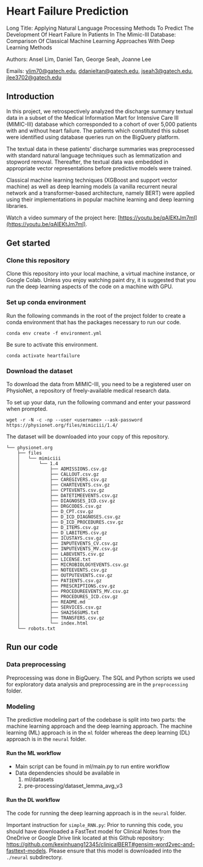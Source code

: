 # Heart Failure Prediction

Long Title: Applying Natural Language Processing Methods To Predict The Development Of Heart Failure In Patients In The Mimic-III Database: Comparison Of Classical Machine Learning Approaches With Deep Learning Methods

Authors: Ansel Lim, Daniel Tan, George Seah, Joanne Lee

Emails: ylim70@gatech.edu, ddanieltan@gatech.edu, jseah3@gatech.edu, jlee3702@gatech.edu 

## Introduction

In this project, we retrospectively analyzed the discharge summary textual data in a subset of the Medical Information Mart for Intensive Care III (MIMIC-III) database which corresponded to a cohort of over 5,000 patients with and without heart failure. The patients which constituted this subset were identified using database queries run on the BigQuery platform. 

The textual data in these patients’ discharge summaries was preprocessed with standard natural language techniques such as lemmatization and stopword removal. Thereafter, the textual data was embedded in appropriate vector representations before predictive models were trained. 

Classical machine learning techniques (XGBoost and support vector machine) as well as deep learning models (a vanilla recurrent neural network and a transformer-based architecture, namely BERT) were applied using their implementations in popular machine learning and deep learning libraries. 

Watch a video summary of the project here: [https://youtu.be/qAIEKtJm7mI](https://youtu.be/qAIEKtJm7mI).

## Get started

### Clone this repository

Clone this repository into your local machine, a virtual machine instance, or Google Colab. Unless you enjoy watching paint dry, it is suggested that you run the deep learning aspects of the code on a machine with GPU.

### Set up conda environment

Run the following commands in the root of the project folder to create a conda environment that has the packages necessary to run our code.

`conda env create -f environment.yml`

Be sure to activate this environment.

`conda activate heartfailure`

### Download the dataset

To download the data from MIMIC-III, you need to be a registered user on PhysioNet, a repository of freely-available medical research data. 

To set up your data, run the following command and enter your password when prompted.

`wget -r -N -c -np --user <username> --ask-password https://physionet.org/files/mimiciii/1.4/`

The dataset will be downloaded into your copy of this repository.

```
└── physionet.org
    ├── files
    │   └── mimiciii
    │       └── 1.4
    │           ├── ADMISSIONS.csv.gz
    │           ├── CALLOUT.csv.gz
    │           ├── CAREGIVERS.csv.gz
    │           ├── CHARTEVENTS.csv.gz
    │           ├── CPTEVENTS.csv.gz
    │           ├── DATETIMEEVENTS.csv.gz
    │           ├── DIAGNOSES_ICD.csv.gz
    │           ├── DRGCODES.csv.gz
    │           ├── D_CPT.csv.gz
    │           ├── D_ICD_DIAGNOSES.csv.gz
    │           ├── D_ICD_PROCEDURES.csv.gz
    │           ├── D_ITEMS.csv.gz
    │           ├── D_LABITEMS.csv.gz
    │           ├── ICUSTAYS.csv.gz
    │           ├── INPUTEVENTS_CV.csv.gz
    │           ├── INPUTEVENTS_MV.csv.gz
    │           ├── LABEVENTS.csv.gz
    │           ├── LICENSE.txt
    │           ├── MICROBIOLOGYEVENTS.csv.gz
    │           ├── NOTEEVENTS.csv.gz
    │           ├── OUTPUTEVENTS.csv.gz
    │           ├── PATIENTS.csv.gz
    │           ├── PRESCRIPTIONS.csv.gz
    │           ├── PROCEDUREEVENTS_MV.csv.gz
    │           ├── PROCEDURES_ICD.csv.gz
    │           ├── README.md
    │           ├── SERVICES.csv.gz
    │           ├── SHA256SUMS.txt
    │           ├── TRANSFERS.csv.gz
    │           └── index.html
    └── robots.txt
```

## Run our code

### Data preprocessing

Preprocessing was done in BigQuery. The SQL and Python scripts we used for exploratory data analysis and preprocessing are in the `preprocessing` folder.

### Modeling

The predictive modeling part of the codebase is split into two parts: the machine learning approach and the deep
learning approach. The machine learning (ML) approach is in the `ml` folder whereas the deep learning (DL) approach is
in the `neural` folder.

#### Run the ML workflow

* Main script can be found in ml/main.py to run entire workflow
* Data dependencies should be available in
  1. ml/datasets
  2. pre-processing/dataset_lemma_avg_v3

#### Run the DL workflow

The code for running the deep learning approach is in the `neural` folder.

Important instruction for `simple_RNN.py`: Prior to running this code, you should have downloaded a FastText model for
Clinical Notes from the OneDrive or Google Drive link located at this Github
repository: https://github.com/kexinhuang12345/clinicalBERT#gensim-word2vec-and-fasttext-models. Please ensure that this
model is downloaded into the `./neural` subdirectory.
